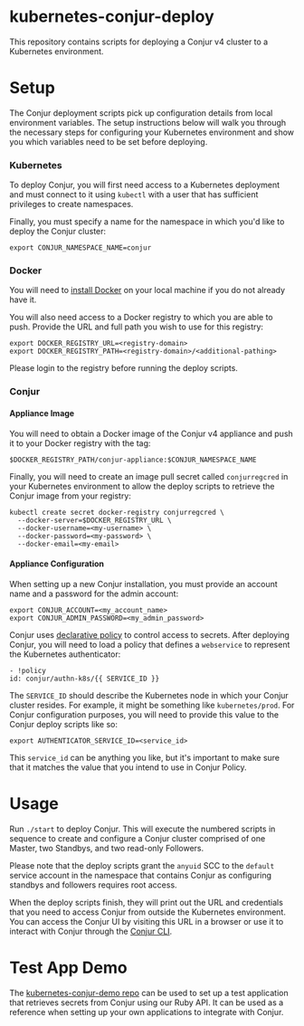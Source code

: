 # kubernetes-conjur-deploy

This repository contains scripts for deploying a Conjur v4 cluster to a
Kubernetes environment.

# Setup

The Conjur deployment scripts pick up configuration details from local
environment variables. The setup instructions below will walk you through the
necessary steps for configuring your Kubernetes environment and show you which
variables need to be set before deploying.

### Kubernetes

To deploy Conjur, you will first need access to a Kubernetes deployment and must
connect to it using `kubectl` with a user that has sufficient privileges to
create namespaces.

Finally, you must specify a name for the namespace in which you'd like to deploy
the Conjur cluster:

```
export CONJUR_NAMESPACE_NAME=conjur
```

### Docker

You will need to [install Docker](https://www.docker.com/get-docker) on your
local machine if you do not already have it.

You will also need access to a Docker registry to which you are able to push.
Provide the URL and full path you wish to use for this registry:

```
export DOCKER_REGISTRY_URL=<registry-domain>
export DOCKER_REGISTRY_PATH=<registry-domain>/<additional-pathing>
```

Please login to the registry before running the deploy scripts.

### Conjur

#### Appliance Image

You will need to obtain a Docker image of the Conjur v4 appliance and push it
to your Docker registry with the tag:

```
$DOCKER_REGISTRY_PATH/conjur-appliance:$CONJUR_NAMESPACE_NAME
```

Finally, you will need to create an image pull secret called `conjurregcred`
in your Kubernetes environment to allow the deploy scripts to retrieve the
Conjur image from your registry:

```
kubectl create secret docker-registry conjurregcred \
  --docker-server=$DOCKER_REGISTRY_URL \
  --docker-username=<my-username> \
  --docker-password=<my-password> \
  --docker-email=<my-email>
```

#### Appliance Configuration

When setting up a new Conjur installation, you must provide an account name and
a password for the admin account:

```
export CONJUR_ACCOUNT=<my_account_name>
export CONJUR_ADMIN_PASSWORD=<my_admin_password>
```

Conjur uses [declarative policy](https://developer.conjur.net/policy) to control
access to secrets. After deploying Conjur, you will need to load a policy that
defines a `webservice` to represent the Kubernetes authenticator:

```
- !policy
id: conjur/authn-k8s/{{ SERVICE_ID }}
```

The `SERVICE_ID` should describe the Kubernetes node in which your Conjur cluster
resides. For example, it might be something like `kubernetes/prod`. For Conjur
configuration purposes, you will need to provide this value to the Conjur deploy
scripts like so:

```
export AUTHENTICATOR_SERVICE_ID=<service_id>
```

This `service_id` can be anything you like, but it's important to make sure
that it matches the value that you intend to use in Conjur Policy.

# Usage

Run `./start` to deploy Conjur. This will execute the numbered scripts in
sequence to create and configure a Conjur cluster comprised of one Master, two
Standbys, and two read-only Followers.

Please note that the deploy scripts grant the `anyuid` SCC to the `default`
service account in the namespace that contains Conjur as configuring standbys and
followers requires root access.

When the deploy scripts finish, they will print out the URL and credentials that
you need to access Conjur from outside the Kubernetes environment. You can access
the Conjur UI by visiting this URL in a browser or use it to interact with Conjur
through the [Conjur CLI](https://developer.conjur.net/cli).

# Test App Demo

The [kubernetes-conjur-demo repo](https://github.com/conjurdemos/kubernetes-conjur-demo)
can be used to set up a test application that retrieves secrets from Conjur
using our Ruby API. It can be used as a reference when setting up your own
applications to integrate with Conjur.
